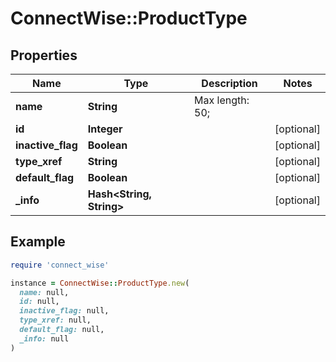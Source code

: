 # ConnectWise::ProductType

## Properties

| Name | Type | Description | Notes |
| ---- | ---- | ----------- | ----- |
| **name** | **String** |  Max length: 50; |  |
| **id** | **Integer** |  | [optional] |
| **inactive_flag** | **Boolean** |  | [optional] |
| **type_xref** | **String** |  | [optional] |
| **default_flag** | **Boolean** |  | [optional] |
| **_info** | **Hash&lt;String, String&gt;** |  | [optional] |

## Example

```ruby
require 'connect_wise'

instance = ConnectWise::ProductType.new(
  name: null,
  id: null,
  inactive_flag: null,
  type_xref: null,
  default_flag: null,
  _info: null
)
```

